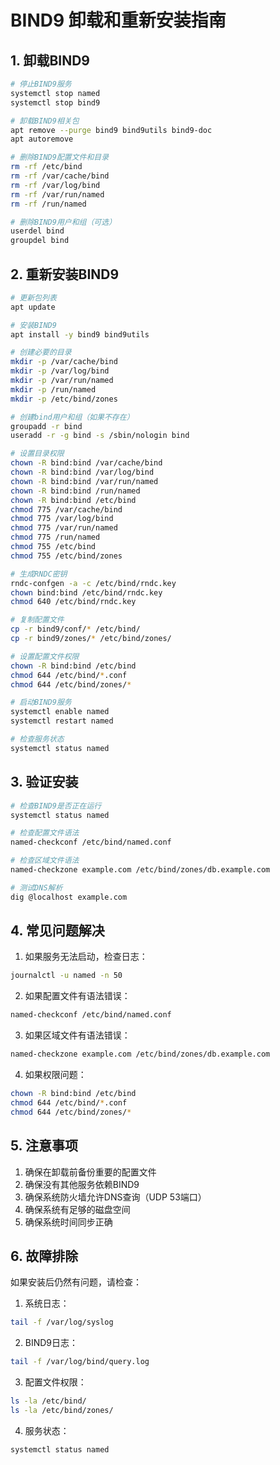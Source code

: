 # BIND9 卸载和重新安装指南

## 1. 卸载BIND9

```bash
# 停止BIND9服务
systemctl stop named
systemctl stop bind9

# 卸载BIND9相关包
apt remove --purge bind9 bind9utils bind9-doc
apt autoremove

# 删除BIND9配置文件和目录
rm -rf /etc/bind
rm -rf /var/cache/bind
rm -rf /var/log/bind
rm -rf /var/run/named
rm -rf /run/named

# 删除BIND9用户和组（可选）
userdel bind
groupdel bind
```

## 2. 重新安装BIND9

```bash
# 更新包列表
apt update

# 安装BIND9
apt install -y bind9 bind9utils

# 创建必要的目录
mkdir -p /var/cache/bind
mkdir -p /var/log/bind
mkdir -p /var/run/named
mkdir -p /run/named
mkdir -p /etc/bind/zones

# 创建bind用户和组（如果不存在）
groupadd -r bind
useradd -r -g bind -s /sbin/nologin bind

# 设置目录权限
chown -R bind:bind /var/cache/bind
chown -R bind:bind /var/log/bind
chown -R bind:bind /var/run/named
chown -R bind:bind /run/named
chown -R bind:bind /etc/bind
chmod 775 /var/cache/bind
chmod 775 /var/log/bind
chmod 775 /var/run/named
chmod 775 /run/named
chmod 755 /etc/bind
chmod 755 /etc/bind/zones

# 生成RNDC密钥
rndc-confgen -a -c /etc/bind/rndc.key
chown bind:bind /etc/bind/rndc.key
chmod 640 /etc/bind/rndc.key

# 复制配置文件
cp -r bind9/conf/* /etc/bind/
cp -r bind9/zones/* /etc/bind/zones/

# 设置配置文件权限
chown -R bind:bind /etc/bind
chmod 644 /etc/bind/*.conf
chmod 644 /etc/bind/zones/*

# 启动BIND9服务
systemctl enable named
systemctl restart named

# 检查服务状态
systemctl status named
```

## 3. 验证安装

```bash
# 检查BIND9是否正在运行
systemctl status named

# 检查配置文件语法
named-checkconf /etc/bind/named.conf

# 检查区域文件语法
named-checkzone example.com /etc/bind/zones/db.example.com

# 测试DNS解析
dig @localhost example.com
```

## 4. 常见问题解决

1. 如果服务无法启动，检查日志：
```bash
journalctl -u named -n 50
```

2. 如果配置文件有语法错误：
```bash
named-checkconf /etc/bind/named.conf
```

3. 如果区域文件有语法错误：
```bash
named-checkzone example.com /etc/bind/zones/db.example.com
```

4. 如果权限问题：
```bash
chown -R bind:bind /etc/bind
chmod 644 /etc/bind/*.conf
chmod 644 /etc/bind/zones/*
```

## 5. 注意事项

1. 确保在卸载前备份重要的配置文件
2. 确保没有其他服务依赖BIND9
3. 确保系统防火墙允许DNS查询（UDP 53端口）
4. 确保系统有足够的磁盘空间
5. 确保系统时间同步正确

## 6. 故障排除

如果安装后仍然有问题，请检查：

1. 系统日志：
```bash
tail -f /var/log/syslog
```

2. BIND9日志：
```bash
tail -f /var/log/bind/query.log
```

3. 配置文件权限：
```bash
ls -la /etc/bind/
ls -la /etc/bind/zones/
```

4. 服务状态：
```bash
systemctl status named
``` 